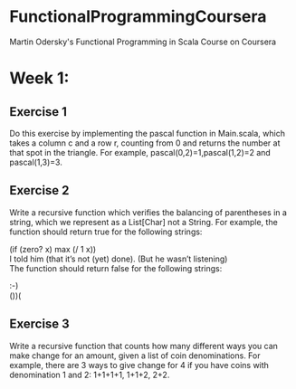 # FunctionalProgrammingCoursera
Martin Odersky's Functional Programming in Scala Course on Coursera

Week 1:  
=============================

Exercise 1
-----------------------------
Do this exercise by implementing the pascal function in Main.scala, which takes a column c and a row r, counting from 0 and returns the number at that spot in the triangle. For example, pascal(0,2)=1,pascal(1,2)=2 and pascal(1,3)=3.

Exercise 2
-----------------------------
Write a recursive function which verifies the balancing of parentheses in a string, which we represent as a List[Char] not a String. For example, the function should return true for the following strings:
  
(if (zero? x) max (/ 1 x))  
I told him (that it’s not (yet) done). (But he wasn’t listening)  
The function should return false for the following strings:  
  
:-)  
())(  

Exercise 3
-----------------------------
Write a recursive function that counts how many different ways you can make change for an amount, given a list of coin denominations. For example, there are 3 ways to give change for 4 if you have coins with denomination 1 and 2: 1+1+1+1, 1+1+2, 2+2.
